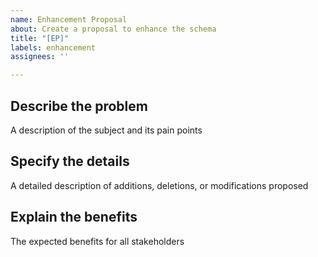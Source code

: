 ```yaml
---
name: Enhancement Proposal
about: Create a proposal to enhance the schema
title: "[EP]"
labels: enhancement
assignees: ''

---
```


## Describe the problem
A description of the subject and its pain points

## Specify the details
A detailed description of additions, deletions, or modifications proposed

## Explain the benefits
The expected benefits for all stakeholders
